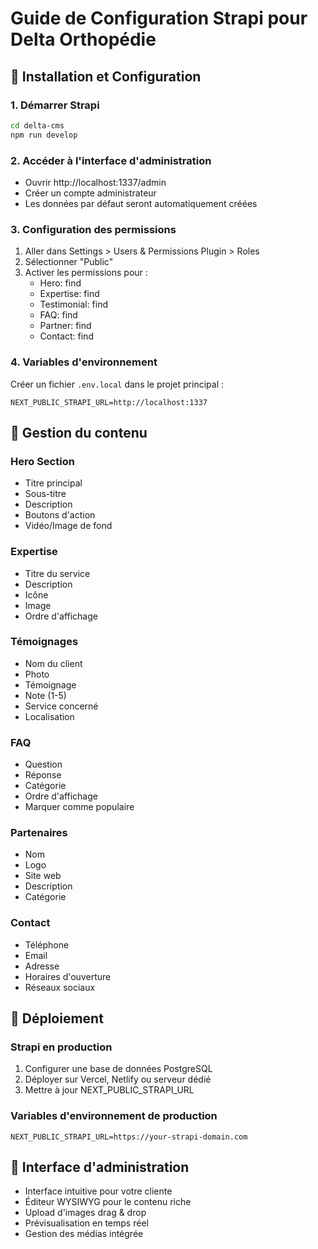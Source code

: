 # Guide de Configuration Strapi pour Delta Orthopédie

## 🚀 Installation et Configuration

### 1. Démarrer Strapi
```bash
cd delta-cms
npm run develop
```

### 2. Accéder à l'interface d'administration
- Ouvrir http://localhost:1337/admin
- Créer un compte administrateur
- Les données par défaut seront automatiquement créées

### 3. Configuration des permissions
1. Aller dans Settings > Users & Permissions Plugin > Roles
2. Sélectionner "Public"
3. Activer les permissions pour :
   - Hero: find
   - Expertise: find
   - Testimonial: find
   - FAQ: find
   - Partner: find
   - Contact: find

### 4. Variables d'environnement
Créer un fichier `.env.local` dans le projet principal :
```
NEXT_PUBLIC_STRAPI_URL=http://localhost:1337
```

## 📝 Gestion du contenu

### Hero Section
- Titre principal
- Sous-titre
- Description
- Boutons d'action
- Vidéo/Image de fond

### Expertise
- Titre du service
- Description
- Icône
- Image
- Ordre d'affichage

### Témoignages
- Nom du client
- Photo
- Témoignage
- Note (1-5)
- Service concerné
- Localisation

### FAQ
- Question
- Réponse
- Catégorie
- Ordre d'affichage
- Marquer comme populaire

### Partenaires
- Nom
- Logo
- Site web
- Description
- Catégorie

### Contact
- Téléphone
- Email
- Adresse
- Horaires d'ouverture
- Réseaux sociaux

## 🔧 Déploiement

### Strapi en production
1. Configurer une base de données PostgreSQL
2. Déployer sur Vercel, Netlify ou serveur dédié
3. Mettre à jour NEXT_PUBLIC_STRAPI_URL

### Variables d'environnement de production
```
NEXT_PUBLIC_STRAPI_URL=https://your-strapi-domain.com
```

## 📱 Interface d'administration
- Interface intuitive pour votre cliente
- Éditeur WYSIWYG pour le contenu riche
- Upload d'images drag & drop
- Prévisualisation en temps réel
- Gestion des médias intégrée 